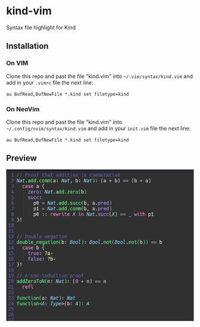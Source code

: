 # kind-vim
Syntax file highlight for Kind

## Installation
### On VIM
Clone this repo and past the file "kind.vim" into `~/.vim/syntax/kind.vim` and add in your `.vimrc` file the next line:


```vim
au BufRead,BufNewFile *.kind set filetype=kind
```

### On NeoVim
Clone this repo and past the file "kind.vim" into `~/.config/nvim/syntax/kind.vim` and add in your `init.vim` file the next line:

```vim
au BufRead,BufNewFile *.kind set filetype=kind
```

## Preview
![code](https://github.com/SergioBonatto/vim-kind/blob/master/preview.png)
